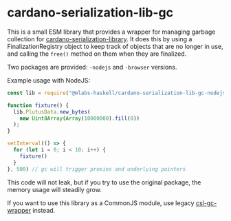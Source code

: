 # cardano-serialization-lib-gc

This is a small ESM library that provides a wrapper for managing garbage collection for  [cardano-serialization-library](https://github.com/Emurgo/cardano-serialization-lib). It does this by using a FinalizationRegistry object to keep track of objects that are no longer in use, and calling the `free()` method on them when they are finalized.

Two packages are provided: `-nodejs` and `-browser` versions.

Example usage with NodeJS:

```javascript
const lib = require("@mlabs-haskell/cardano-serialization-lib-gc-nodejs");

function fixture() {
  lib.PlutusData.new_bytes(
    new Uint8Array(Array(10000000).fill(0))
  );
}

setInterval(() => {
  for (let i = 0; i < 10; i++) {
    fixture()
  }
}, 500) // gc will trigger proxies and underlying pointers
```

This code will not leak, but if you try to use the original package, the memory usage will steadily grow.

If you want to use this library as a CommonJS module, use legacy [csl-gc-wrapper](https://github.com/mlabs-haskell/csl-gc-wrapper) instead.
